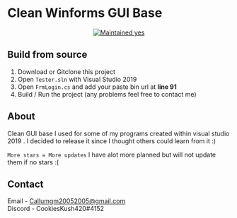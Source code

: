 # Clean Winforms GUI Base

<p align="center">
  <a href="https://github.com/Callumgm/Discord-Worm/graphs/commit-activity">
    <img src="https://img.shields.io/badge/maintained-yes-success?style=flat-square" alt="Maintained yes" />
  </a>
</p>


## Build from source
1. Download or Gitclone this project
2. Open `Tester.sln` with Visual Studio 2019
3. Open `FrmLogin.cs` and add your paste bin url at **line 91**
4. Build / Run the project (any problems feel free to contact me)


## About
Clean GUI base I used for some of my programs created within visual studio 2019 .
I decided to release it since I thought others could learn from it :)

`More stars = More updates`
I have alot more planned but will not update them if no stars :(


## Contact
Email - Callumgm20052005@gmail.com 
<br>
Discord - CookiesKush420#4152
